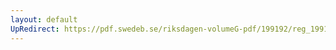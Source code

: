 ```yaml
---
layout: default
UpRedirect: https://pdf.swedeb.se/riksdagen-volumeG-pdf/199192/reg_199192/reg_199192_0158.pdf
---
```

